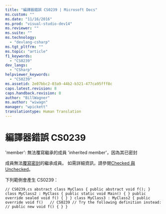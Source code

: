 ```yaml
---
title: "編譯器錯誤 CS0239 | Microsoft Docs"
ms.custom: ""
ms.date: "11/16/2016"
ms.prod: "visual-studio-dev14"
ms.reviewer: ""
ms.suite: ""
ms.technology: 
  - "devlang-csharp"
ms.tgt_pltfrm: ""
ms.topic: "article"
f1_keywords: 
  - "CS0239"
dev_langs: 
  - "CSharp"
helpviewer_keywords: 
  - "CS0239"
ms.assetid: 2e07bbc2-03a9-44b2-b321-477ca95fff8c
caps.latest.revision: 8
caps.handback.revision: 8
author: "BillWagner"
ms.author: "wiwagn"
manager: "wpickett"
translationtype: Human Translation
---
```

# 編譯器錯誤 CS0239
'member': 無法覆寫繼承的成員 'inherited member'，因為其已密封  
  
 成員無法[覆寫](../../csharp/language-reference/keywords/override.md)[密封](../../csharp/language-reference/keywords/sealed.md)的繼承成員。 如需詳細資訊，請參閱[Checked 與 Unchecked](../../csharp/language-reference/keywords/checked-and-unchecked.md)。  
  
 下列範例會產生 CS0239：  
  
```  
// CS0239.cs abstract class MyClass { public abstract void f(); } class MyClass2 : MyClass { public static void Main() { } public override sealed void f() { } } class MyClass3 : MyClass2 { public override void f()   // CS0239 // Try the following definition instead: // public new void f() { } }  
```